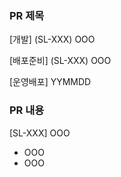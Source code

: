### PR 제목
\[개발] \(SL-XXX) OOO

\[배포준비] \(SL-XXX) OOO

\[운영배포] YYMMDD

### PR 내용
\[SL-XXX] OOO

- OOO
- OOO
